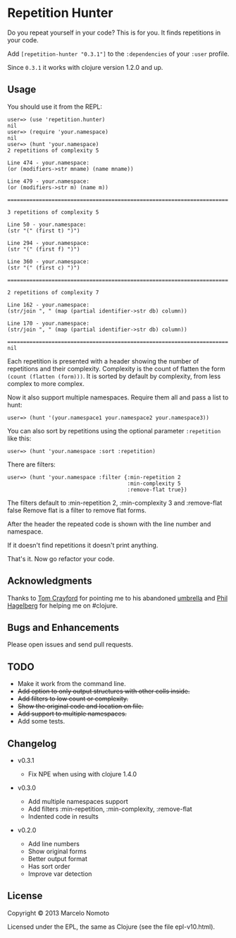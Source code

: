 # Repetition Hunter

Do you repeat yourself in your code? This is for you. It finds
repetitions in your code.

Add `[repetition-hunter "0.3.1"]` to the `:dependencies` of your
`:user` profile.

Since `0.3.1` it works with clojure version 1.2.0 and up.

## Usage

You should use it from the REPL:

    user=> (use 'repetition.hunter)
    nil
    user=> (require 'your.namespace)
    nil
    user=> (hunt 'your.namespace)
    2 repetitions of complexity 5

    Line 474 - your.namespace:
    (or (modifiers->str mname) (name mname))

    Line 479 - your.namespace:
    (or (modifiers->str m) (name m))

    ======================================================================

    3 repetitions of complexity 5

    Line 50 - your.namespace:
    (str "(" (first t) ")")

    Line 294 - your.namespace:
    (str "(" (first f) ")")

    Line 360 - your.namespace:
    (str "(" (first c) ")")

    ======================================================================

    2 repetitions of complexity 7

    Line 162 - your.namespace:
    (str/join ", " (map (partial identifier->str db) column))

    Line 170 - your.namespace:
    (str/join ", " (map (partial identifier->str db) column))

    ======================================================================
    nil

Each repetition is presented with a header showing the number of repetitions
and their complexity. Complexity is the count of flatten the form
`(count (flatten (form)))`. It is sorted by default by complexity, from less
complex to more complex.

Now it also support multiple namespaces. Require them all and pass a list to
hunt:

    user=> (hunt '(your.namespace1 your.namespace2 your.namespace3))

You can also sort by repetitions using the optional parameter `:repetition`
like this:

    user=> (hunt 'your.namespace :sort :repetition)

There are filters:

    user=> (hunt 'your.namespace :filter {:min-repetition 2
                                          :min-complexity 5
                                          :remove-flat true})

The filters default to :min-repetition 2, :min-complexity 3 and :remove-flat false
Remove flat is a filter to remove flat forms.

After the header the repeated code is shown with the line number and namespace.

If it doesn't find repetitions it doesn't print anything.

That's it. Now go refactor your code.

## Acknowledgments

Thanks to [Tom Crayford](https://github.com/tcrayford) for pointing me
to his abandoned [umbrella](https://github.com/tcrayford/umbrella) and
[Phil Hagelberg](https://github.com/technomancy) for helping me on #clojure.

## Bugs and Enhancements

Please open issues and send pull requests.

## TODO

* Make it work from the command line.
* ~~Add option to only output structures with other colls inside.~~
* ~~Add filters to low count or complexity.~~
* ~~Show the original code and location on file.~~
* ~~Add support to multiple namespaces.~~
* Add some tests.

## Changelog

* v0.3.1
  * Fix NPE when using with clojure 1.4.0

* v0.3.0
  * Add multiple namespaces support
  * Add filters :min-repetition, :min-complexity, :remove-flat
  * Indented code in results

* v0.2.0
  * Add line numbers
  * Show original forms
  * Better output format
  * Has sort order
  * Improve var detection

## License

Copyright © 2013 Marcelo Nomoto

Licensed under the EPL, the same as Clojure (see the file epl-v10.html).
